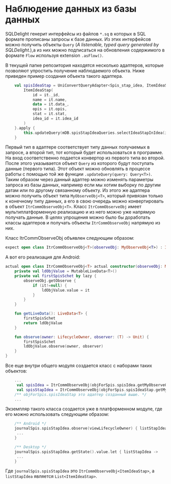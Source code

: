 # Наблюдение данных из базы данных

SQLDelight генерит интерфейсы из файлов `*.sq` в которых в SQL формате прописаны запросы к 
базе данных. Из этих интерфейсов можно получить объекты `Query`
(<i>A listenable, typed query generated by SQLDelight.</i>),а из них можно подписаться
на обновления содержимого в формате `Flow` используя extension `.asFlow()`.

В текущей папке репозитория находятся несколько адаптеров, которые позволяют упростить
получение наблюдаемого объекта. Ниже приведен пример создания объекта такого адаптера.

```Kotlin
    val spisIdeaStap = UniConvertQueryAdapter<Spis_stap_idea, ItemIdeaStap>() {
        ItemIdeaStap(
            id = it._id,
            name = it.name,
            data = it.data_,
            opis = it.opis,
            stat = it.stat,
            idea_id = it.idea_id
        )
    }.apply {
        this.updateQuery(mDB.spisStapIdeaQueries.selectIdeaStapInIdea(idIdea = -1, sortField = "name")) 
    }
```

Первый тип в адаптере соответствует типу данных получаемых в запросе, а второй тип,
тот который будет использоваться в программе. На вход соответственно
подается конвертор из первого типа во второй. После этого указывается объект `Query` из
которого будут поступать данные (первого типа). Этот объект можно обновлять в процессе работы с помощью
той же функции `.updateQuery(query: Query<T>)`. Таким образом через данный адаптер
можно изменять параметры запроса из базы данных, например если мы хотим выборку по другим
датам или по другому связанному объекту. Из этого же адаптера можно получить объект
типа `MyObserveObj<T>`, который привязан только к конечному типу данных, а его в свою
очередь можно конвертировать в объект `ItrCommObserveObj<T>`. Класс `ItrCommObserveObj`
имеет мультиплатформенную реализацию и из него можно уже напрямую получать данные.
В целях упрощения можно было бы доработать классы адаптеров и получать объекты
`ItrCommObserveObj` напрямую из них.

Класс ItrCommObserveObj объявлен следующим образом:
```Kotlin
expect open class ItrCommObserveObj<T>(observeObj: MyObserveObj<T>) : ItrCommObserveInt
```
А вот его реализация для Android:
```Kotlin
actual open class ItrCommObserveObj<T> actual constructor(observeObj: MyObserveObj<T>): ItrCommObserveInt {
    private val ldObjValue = MutableLiveData<T>()
    private val firstSpisSchet by lazy {
        observeObj.getObserve {
            if (it!=null) {
                ldObjValue.value = it
            }
        }
    }

    fun getLiveData(): LiveData<T> {
        firstSpisSchet
        return ldObjValue
    }

    fun observe(owner: LifecycleOwner, observer: (T) -> Unit) {
        firstSpisSchet
        ldObjValue.observe(owner, observer)
    }
}
```

Все еще внутри общего модуля создается класс с наборами таких объектов:
```Kotlin
    ...
     val spisIdea = ItrCommObserveObj(objForSpis.spisIdea.getMyObserveObj())
     val spisStapIdea = ItrCommObserveObj(objForSpis.spisIdeaStap.getMyObserveObj())
    /** objForSpis.spisIdeaStap это адаптер созданный выше. */
    ...
```

Экземпляр такого класса создается уже в платформенном модуле, где его можно использовать 
следующим образом:
```Kotlin
    /** Android */
    journalSpis.spisStapIdea.observe(viewLifecycleOwner) { listStapIdea ->
     ...
    }

    /** Desktop */
    journalSpis.spisStapIdea.getState().value.let { listStapIdea ->
     ...
    }
```
Где `journalSpis.spisStapIdea` это `ItrCommObserveObj<ItemIdeaStap>`, а `listStapIdea` является `List<ItemIdeaStap>`.


